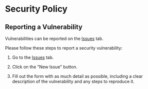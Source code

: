 # Security Policy

## Reporting a Vulnerability

Vulnerabilities can be reported on the [Issues](https://github.com/eoussama/fut-card-generator/issues) tab.

Please follow these steps to report a security vulnerability:

1. Go to the [Issues](https://github.com/eoussama/fut-card-generator/issues) tab.

2. Click on the "New Issue" button.

3. Fill out the form with as much detail as possible, including a clear description of the vulnerability and any steps to reproduce it.